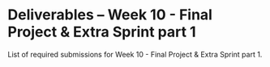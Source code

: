 # Deliverables – Week 10 - Final Project & Extra Sprint part 1

List of required submissions for Week 10 - Final Project & Extra Sprint part 1.
